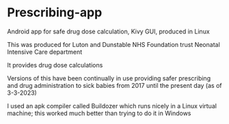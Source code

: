 # Prescribing-app
Android app for safe drug dose calculation, Kivy GUI, produced in Linux

This was produced for Luton and Dunstable NHS Foundation trust Neonatal Intensive Care department

It provides drug dose calculations

Versions of this have been continually in use providing safer prescribing and drug administration to sick babies from 2017 until the present day (as of 3-3-2023)

I used an apk compiler called Buildozer which runs nicely in a Linux virtual machine; this worked much better than trying to do it in Windows
